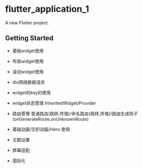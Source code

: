 # flutter_application_1

A new Flutter project.

## Getting Started

- 基础widget使用

- 布局widget使用  

- 滚动widget使用

- dio网络数据请求

- widget的key的使用

- widget状态管理  InheritedWidget/Provider 

- 路由管理 普通路由(跳转,传值)/命名路由(跳转,传值)/路由生成钩子(onGenerateRoute,onUnknownRoute)

- 基础动画/交织动画/Hero 使用

- 主题设置

- 屏幕适配

- 国际化